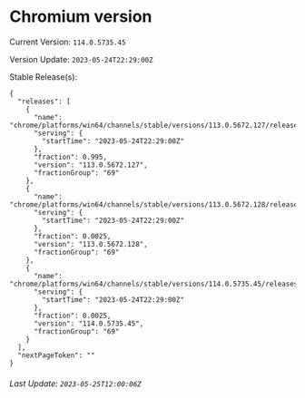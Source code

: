 # Chromium version

Current Version: `114.0.5735.45`

Version Update: `2023-05-24T22:29:00Z`

Stable Release(s):
```
{
  "releases": [
    {
      "name": "chrome/platforms/win64/channels/stable/versions/113.0.5672.127/releases/1684967340",
      "serving": {
        "startTime": "2023-05-24T22:29:00Z"
      },
      "fraction": 0.995,
      "version": "113.0.5672.127",
      "fractionGroup": "69"
    },
    {
      "name": "chrome/platforms/win64/channels/stable/versions/113.0.5672.128/releases/1684967340",
      "serving": {
        "startTime": "2023-05-24T22:29:00Z"
      },
      "fraction": 0.0025,
      "version": "113.0.5672.128",
      "fractionGroup": "69"
    },
    {
      "name": "chrome/platforms/win64/channels/stable/versions/114.0.5735.45/releases/1684967340",
      "serving": {
        "startTime": "2023-05-24T22:29:00Z"
      },
      "fraction": 0.0025,
      "version": "114.0.5735.45",
      "fractionGroup": "69"
    }
  ],
  "nextPageToken": ""
}
```

###### Last Update: `2023-05-25T12:00:06Z`
        